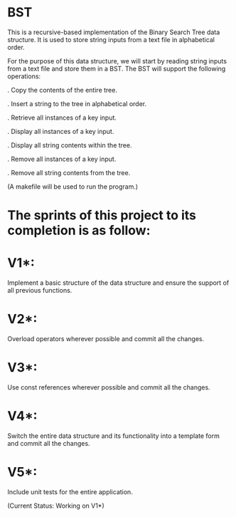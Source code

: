 # BST
This is a recursive-based implementation of the Binary Search Tree data structure. It is used to store string inputs from a text file in alphabetical order.

For the purpose of this data structure, we will start by reading string inputs from a text file and store them in a BST. The BST will support the following operations:

. Copy the contents of the entire tree.

. Insert a string to the tree in alphabetical order.

. Retrieve all instances of a key input.

. Display all instances of a key input.

. Display all string contents within the tree.

. Remove all instances of a key input.

. Remove all string contents from the tree.

(A makefile will be used to run the program.)

# The sprints of this project to its completion is as follow:

# V1*: 
Implement a basic structure of the data structure and ensure the support of all previous functions.
# V2*:
Overload operators wherever possible and commit all the changes.
# V3*:
Use const references wherever possible and commit all the changes.
# V4*: 
Switch the entire data structure and its functionality into a template form and commit all the changes.
# V5*:
Include unit tests for the entire application.

(Current Status: Working on V1*)
